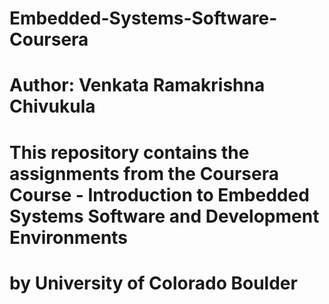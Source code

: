 # Embedded-Systems-Software-Coursera
# Author: Venkata Ramakrishna Chivukula
# 
# This repository contains the assignments from the Coursera Course - Introduction to Embedded Systems Software and Development Environments
# by University of Colorado Boulder
